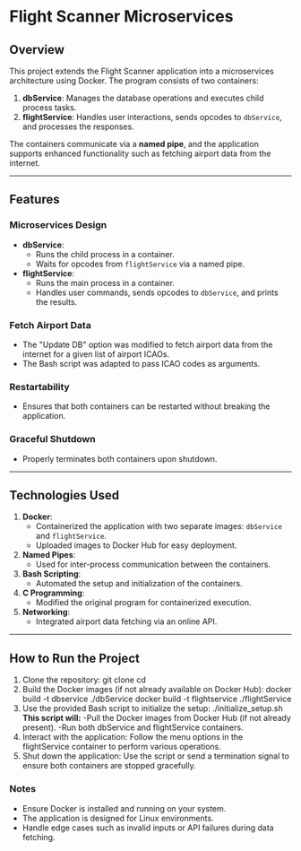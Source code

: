 # Flight Scanner Microservices

## Overview
This project extends the Flight Scanner application into a microservices architecture using Docker. The program consists of two containers:
1. **dbService**: Manages the database operations and executes child process tasks.
2. **flightService**: Handles user interactions, sends opcodes to `dbService`, and processes the responses.

The containers communicate via a **named pipe**, and the application supports enhanced functionality such as fetching airport data from the internet.

---

## Features
### Microservices Design
- **dbService**:
  - Runs the child process in a container.
  - Waits for opcodes from `flightService` via a named pipe.
- **flightService**:
  - Runs the main process in a container.
  - Handles user commands, sends opcodes to `dbService`, and prints the results.

### Fetch Airport Data
- The "Update DB" option was modified to fetch airport data from the internet for a given list of airport ICAOs.
- The Bash script was adapted to pass ICAO codes as arguments.

### Restartability
- Ensures that both containers can be restarted without breaking the application.

### Graceful Shutdown
- Properly terminates both containers upon shutdown.

---

## Technologies Used
1. **Docker**:
   - Containerized the application with two separate images: `dbService` and `flightService`.
   - Uploaded images to Docker Hub for easy deployment.
2. **Named Pipes**:
   - Used for inter-process communication between the containers.
3. **Bash Scripting**:
   - Automated the setup and initialization of the containers.
4. **C Programming**:
   - Modified the original program for containerized execution.
5. **Networking**:
   - Integrated airport data fetching via an online API.

---

## How to Run the Project
1. Clone the repository:
   git clone <repository-url>
   cd <repository-directory>
2. Build the Docker images (if not already available on Docker Hub):
   docker build -t dbservice ./dbService
   docker build -t flightservice ./flightService
3. Use the provided Bash script to initialize the setup:
  ./initialize_setup.sh
  **This script will:**
  -Pull the Docker images from Docker Hub (if not already present).
  -Run both dbService and flightService containers.
4. Interact with the application:
   Follow the menu options in the flightService container to perform various operations.
5. Shut down the application:
   Use the script or send a termination signal to ensure both containers are stopped gracefully.

  ### Notes
- Ensure Docker is installed and running on your system.
- The application is designed for Linux environments.
- Handle edge cases such as invalid inputs or API failures during data fetching.
